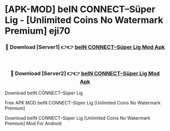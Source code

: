 # [APK-MOD] beIN CONNECT–Süper Lig - [Unlimited Coins No Watermark Premium] eji70



<div align="center">
<h3>🔴 Download [Server1] 👉👉 <a href="https://momento.my/?title=beIN_CONNECT–Süper_Lig">beIN CONNECT–Süper Lig Mod Apk</a></h3><br>

<h3>🔴 Download [Server2] 👉👉 <a href="https://momento.my/?title=beIN_CONNECT–Süper_Lig">beIN CONNECT–Süper Lig Mod Apk</a></h3>
</div>



Download beIN CONNECT–Süper Lig 

Free APK MOD beIN CONNECT–Süper Lig [Unlimited Coins No Watermark Premium]

Download beIN CONNECT–Süper Lig [Unlimited Coins No Watermark Premium] Mod For Android
